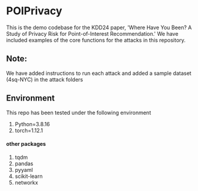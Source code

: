 # POIPrivacy
This is the demo codebase for the KDD24 paper, 'Where Have You Been? A Study of Privacy Risk for Point-of-Interest Recommendation.' We have included examples of the core functions for the attacks in this repository.


## Note:
We have added instructions to run each attack and added a sample dataset (4sq-NYC) in the attack folders

## Environment
This repo has been tested under the following environment
1. Python=3.8.16
2. torch=1.12.1
#### other packages
1. tqdm
2. pandas
3. pyyaml
4. scikit-learn
5. networkx




